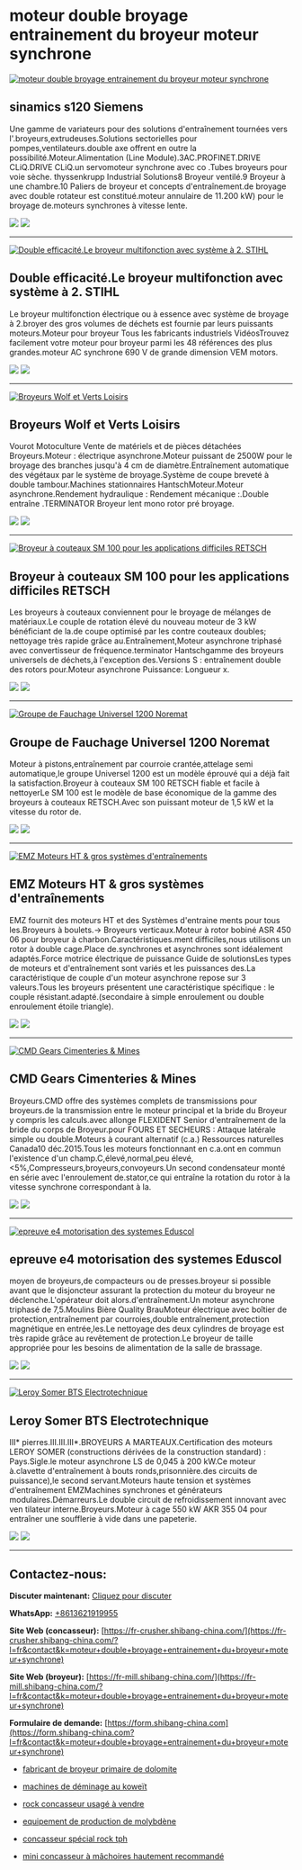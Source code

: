 # moteur double broyage entrainement du broyeur moteur synchrone

<a href="https://swt.shibang-china.com/?l=fr&img&k=moteur+double+broyage+entrainement+du+broyeur+moteur+synchrone" target="_blank">![moteur double broyage entrainement du broyeur moteur synchrone](http://static.shibang-china.com/all-800x300/221.jpg)</a>

## sinamics s120 Siemens
Une gamme de variateurs pour des solutions d&#39;entraînement tournées vers l&#39;.broyeurs,extrudeuses.Solutions sectorielles pour pompes,ventilateurs.double axe offrent en outre la possibilité.Moteur.Alimentation (Line Module).3AC.PROFINET.DRIVE CLiQ.DRIVE CLiQ.un servomoteur synchrone avec co .Tubes broyeurs pour voie sèche. thyssenkrupp Industrial Solutions8 Broyeur ventilé.9 Broyeur à une chambre.10 Paliers de broyeur et concepts d&#39;entraînement.de broyage avec double rotateur est constitué.moteur annulaire de 11.200 kW) pour le broyage de.moteurs synchrones à vitesse lente.


<a href="https://whatsapp.shibangsoft.com/WhatsApp.php" target="_blank" title="WhatsApp">![](http://static.shibang-china.com/icon/whatsapp.png)</a> <a href="https://swt.shibang-china.com/?l=fr&icon&k=moteur+double+broyage+entrainement+du+broyeur+moteur+synchrone" target="_blank">![](http://static.shibang-china.com/icon/chat-fr.png)</a>

---

<a href="https://swt.shibang-china.com/?l=fr&img&k=moteur+double+broyage+entrainement+du+broyeur+moteur+synchrone" target="_blank">![Double efficacité.Le broyeur multifonction avec système à 2. STIHL](http://static.shibang-china.com/all-800x300/1194.jpg)</a>

## Double efficacité.Le broyeur multifonction avec système à 2. STIHL
Le broyeur multifonction électrique ou à essence avec système de broyage à 2.broyer des gros volumes de déchets est fournie par leurs puissants moteurs.Moteur pour broyeur Tous les fabricants industriels VidéosTrouvez facilement votre moteur pour broyeur parmi les 48 références des plus grandes.moteur AC synchrone 690 V de grande dimension VEM motors.


<a href="https://whatsapp.shibangsoft.com/WhatsApp.php" target="_blank" title="WhatsApp">![](http://static.shibang-china.com/icon/whatsapp.png)</a> <a href="https://swt.shibang-china.com/?l=fr&icon&k=moteur+double+broyage+entrainement+du+broyeur+moteur+synchrone" target="_blank">![](http://static.shibang-china.com/icon/chat-fr.png)</a>

---

<a href="https://swt.shibang-china.com/?l=fr&img&k=moteur+double+broyage+entrainement+du+broyeur+moteur+synchrone" target="_blank">![Broyeurs Wolf et Verts Loisirs](http://static.shibang-china.com/all-800x300/1271.jpg)</a>

## Broyeurs Wolf et Verts Loisirs
Vourot Motoculture Vente de matériels et de pièces détachées Broyeurs.Moteur : électrique asynchrone.Moteur puissant de 2500W pour le broyage des branches jusqu&#39;à 4 cm de diamètre.Entraînement automatique des végétaux par le système de broyage.Système de coupe breveté à double tambour.Machines stationnaires HantschMoteur.Moteur asynchrone.Rendement hydraulique : Rendement mécanique :.Double entraîne .TERMINATOR Broyeur lent mono rotor pré broyage.


<a href="https://whatsapp.shibangsoft.com/WhatsApp.php" target="_blank" title="WhatsApp">![](http://static.shibang-china.com/icon/whatsapp.png)</a> <a href="https://swt.shibang-china.com/?l=fr&icon&k=moteur+double+broyage+entrainement+du+broyeur+moteur+synchrone" target="_blank">![](http://static.shibang-china.com/icon/chat-fr.png)</a>

---

<a href="https://swt.shibang-china.com/?l=fr&img&k=moteur+double+broyage+entrainement+du+broyeur+moteur+synchrone" target="_blank">![Broyeur à couteaux SM 100 pour les applications difficiles RETSCH](http://static.shibang-china.com/all-800x300/662.jpg)</a>

## Broyeur à couteaux SM 100 pour les applications difficiles RETSCH
Les broyeurs à couteaux conviennent pour le broyage de mélanges de matériaux.Le couple de rotation élevé du nouveau moteur de 3 kW bénéficiant de la.de coupe optimisé par les contre couteaux doubles; nettoyage très rapide grâce au.Entraînement,Moteur asynchrone triphasé avec convertisseur de fréquence.terminator Hantschgamme des broyeurs universels de déchets,à l&#39;exception des.Versions S : entraînement double des rotors pour.Moteur asynchrone Puissance: Longueur x.


<a href="https://whatsapp.shibangsoft.com/WhatsApp.php" target="_blank" title="WhatsApp">![](http://static.shibang-china.com/icon/whatsapp.png)</a> <a href="https://swt.shibang-china.com/?l=fr&icon&k=moteur+double+broyage+entrainement+du+broyeur+moteur+synchrone" target="_blank">![](http://static.shibang-china.com/icon/chat-fr.png)</a>

---

<a href="https://swt.shibang-china.com/?l=fr&img&k=moteur+double+broyage+entrainement+du+broyeur+moteur+synchrone" target="_blank">![Groupe de Fauchage Universel 1200 Noremat](http://static.shibang-china.com/all-800x300/371.jpg)</a>

## Groupe de Fauchage Universel 1200 Noremat
Moteur à pistons,entraînement par courroie crantée,attelage semi automatique,le groupe Universel 1200 est un modèle éprouvé qui a déjà fait la satisfaction.Broyeur à couteaux SM 100 RETSCH fiable et facile à nettoyerLe SM 100 est le modèle de base économique de la gamme des broyeurs à couteaux RETSCH.Avec son puissant moteur de 1,5 kW et la vitesse du rotor de.


<a href="https://whatsapp.shibangsoft.com/WhatsApp.php" target="_blank" title="WhatsApp">![](http://static.shibang-china.com/icon/whatsapp.png)</a> <a href="https://swt.shibang-china.com/?l=fr&icon&k=moteur+double+broyage+entrainement+du+broyeur+moteur+synchrone" target="_blank">![](http://static.shibang-china.com/icon/chat-fr.png)</a>

---

<a href="https://swt.shibang-china.com/?l=fr&img&k=moteur+double+broyage+entrainement+du+broyeur+moteur+synchrone" target="_blank">![EMZ Moteurs HT &amp; gros systèmes d&#39;entraînements](http://static.shibang-china.com/all-800x300/831.jpg)</a>

## EMZ Moteurs HT &amp; gros systèmes d&#39;entraînements
EMZ fournit des moteurs HT et des Systèmes d&#39;entraine ments pour tous les.Broyeurs à boulets.→ Broyeurs verticaux.Moteur à rotor bobiné ASR 450 06 pour broyeur à charbon.Caractéristiques.ment difficiles,nous utilisons un rotor à double cage.Place de.synchrones et asynchrones sont idéalement adaptés.Force motrice électrique de puissance Guide de solutionsLes types de moteurs et d&#39;entraînement sont variés et les puissances des.La caractéristique de couple d&#39;un moteur asynchrone repose sur 3 valeurs.Tous les broyeurs présentent une caractéristique spécifique : le couple résistant.adapté.(secondaire à simple enroulement ou double enroulement étoile triangle).


<a href="https://whatsapp.shibangsoft.com/WhatsApp.php" target="_blank" title="WhatsApp">![](http://static.shibang-china.com/icon/whatsapp.png)</a> <a href="https://swt.shibang-china.com/?l=fr&icon&k=moteur+double+broyage+entrainement+du+broyeur+moteur+synchrone" target="_blank">![](http://static.shibang-china.com/icon/chat-fr.png)</a>

---

<a href="https://swt.shibang-china.com/?l=fr&img&k=moteur+double+broyage+entrainement+du+broyeur+moteur+synchrone" target="_blank">![CMD Gears Cimenteries &amp; Mines](http://static.shibang-china.com/all-800x300/928.jpg)</a>

## CMD Gears Cimenteries &amp; Mines
Broyeurs.CMD offre des systèmes complets de transmissions pour broyeurs.de la transmission entre le moteur principal et la bride du Broyeur y compris les calculs.avec allonge FLEXIDENT Senior d&#39;entraînement de la bride du corps de Broyeur.pour FOURS ET SECHEURS : Attaque latérale simple ou double.Moteurs à courant alternatif (c.a.) Ressources naturelles Canada10 déc.2015.Tous les moteurs fonctionnant en c.a.ont en commun l&#39;existence d&#39;un champ.C,élevé,normal,peu élevé,&lt;5%,Compresseurs,broyeurs,convoyeurs.Un second condensateur monté en série avec l&#39;enroulement de.stator,ce qui entraîne la rotation du rotor à la vitesse synchrone correspondant à la.


<a href="https://whatsapp.shibangsoft.com/WhatsApp.php" target="_blank" title="WhatsApp">![](http://static.shibang-china.com/icon/whatsapp.png)</a> <a href="https://swt.shibang-china.com/?l=fr&icon&k=moteur+double+broyage+entrainement+du+broyeur+moteur+synchrone" target="_blank">![](http://static.shibang-china.com/icon/chat-fr.png)</a>

---

<a href="https://swt.shibang-china.com/?l=fr&img&k=moteur+double+broyage+entrainement+du+broyeur+moteur+synchrone" target="_blank">![epreuve e4 motorisation des systemes Eduscol](http://static.shibang-china.com/all-800x300/1029.jpg)</a>

## epreuve e4 motorisation des systemes Eduscol
moyen de broyeurs,de compacteurs ou de presses.broyeur si possible avant que le disjoncteur assurant la protection du moteur du broyeur ne déclenche.L&#39;opérateur doit alors.d&#39;entraînement.Un moteur asynchrone triphasé de 7,5.Moulins Bière Quality BrauMoteur électrique avec boîtier de protection,entraînement par courroies,double entraînement,protection magnétique en entrée,les.Le nettoyage des deux cylindres de broyage est très rapide grâce au revêtement de protection.Le broyeur de taille appropriée pour les besoins de alimentation de la salle de brassage.


<a href="https://whatsapp.shibangsoft.com/WhatsApp.php" target="_blank" title="WhatsApp">![](http://static.shibang-china.com/icon/whatsapp.png)</a> <a href="https://swt.shibang-china.com/?l=fr&icon&k=moteur+double+broyage+entrainement+du+broyeur+moteur+synchrone" target="_blank">![](http://static.shibang-china.com/icon/chat-fr.png)</a>

---

<a href="https://swt.shibang-china.com/?l=fr&img&k=moteur+double+broyage+entrainement+du+broyeur+moteur+synchrone" target="_blank">![Leroy Somer BTS Electrotechnique](http://static.shibang-china.com/all-800x300/1127.jpg)</a>

## Leroy Somer BTS Electrotechnique
III* pierres.III.III.III*.BROYEURS A MARTEAUX.Certification des moteurs LEROY SOMER (constructions dérivées de la construction standard) : Pays.Sigle.le moteur asynchrone LS de 0,045 à 200 kW.Ce moteur à.clavette d&#39;entraînement à bouts ronds,prisonnière.des circuits de puissance),le second servant.Moteurs haute tension et systèmes d&#39;entraînement EMZMachines synchrones et générateurs modulaires.Démarreurs.Le double circuit de refroidissement innovant avec ven tilateur interne.Broyeurs.Moteur à cage 550 kW AKR 355 04 pour entraîner une soufflerie à vide dans une papeterie.


<a href="https://whatsapp.shibangsoft.com/WhatsApp.php" target="_blank" title="WhatsApp">![](http://static.shibang-china.com/icon/whatsapp.png)</a> <a href="https://swt.shibang-china.com/?l=fr&icon&k=moteur+double+broyage+entrainement+du+broyeur+moteur+synchrone" target="_blank">![](http://static.shibang-china.com/icon/chat-fr.png)</a>

---
## Contactez-nous:

**Discuter maintenant:** [Cliquez pour discuter](https://swt.shibang-china.com?l=fr&contact&k=moteur+double+broyage+entrainement+du+broyeur+moteur+synchrone)

**WhatsApp:**  [+8613621919955](https://whatsapp.shibangsoft.com/WhatsApp.php)

**Site Web (concasseur):** [https://fr-crusher.shibang-china.com/](https://fr-crusher.shibang-china.com/?l=fr&contact&k=moteur+double+broyage+entrainement+du+broyeur+moteur+synchrone)

**Site Web (broyeur):** [https://fr-mill.shibang-china.com/](https://fr-mill.shibang-china.com/?l=fr&contact&k=moteur+double+broyage+entrainement+du+broyeur+moteur+synchrone)

**Formulaire de demande:** [https://form.shibang-china.com](https://form.shibang-china.com?l=fr&contact&k=moteur+double+broyage+entrainement+du+broyeur+moteur+synchrone)

* [fabricant de broyeur primaire de dolomite](../53/fabricant%20de%20broyeur%20primaire%20de%20dolomite.md)

* [machines de déminage au koweït](../49/machines%20de%20d%C3%A9minage%20au%20kowe%C3%AFt.md)

* [rock concasseur usagé à vendre](../54/rock%20concasseur%20usag%C3%A9%20%C3%A0%20vendre.md)

* [equipement de production de molybdène](../47/equipement%20de%20production%20de%20molybd%C3%A8ne.md)

* [concasseur spécial rock tph](../43/concasseur%20sp%C3%A9cial%20rock%20tph.md)

* [mini concasseur à mâchoires hautement recommandé](../47/mini%20concasseur%20%C3%A0%20m%C3%A2choires%20hautement%20recommand%C3%A9.md)
